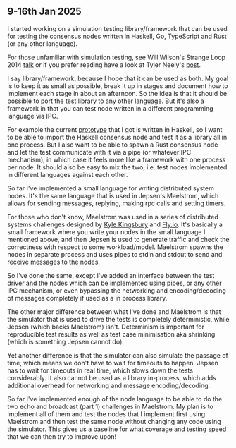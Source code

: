## 9-16th Jan 2025

I started working on a simulation testing library/framework that can be used
for testing the consensus nodes written in Haskell, Go, TypeScript and Rust (or
any other language).

For those unfamiliar with simulation testing, see Will Wilson's Strange Loop
2014 [talk](https://www.youtube.com/watch?v=4fFDFbi3toc) or if you prefer
reading have a look at Tyler Neely's [post](https://sled.rs/simulation.html).

I say library/framework, because I hope that it can be used as both. My goal is
to keep it as small as possible, break it up in stages and document how to
implement each stage in about an afternoon. So the idea is that it should be
possible to port the test library to any other language. But it's also a
framework in that you can test node written in a different programming language
via IPC. 

For example the current
[prototype](https://github.com/pragma-org/simulation-testing/moskstraumen/)
that I got is written in Haskell, so I want to be able to import the Haskell
consensus node and test it as a library all in one process. But I also want to
be able to spawn a Rust consensus node and let the test communicate with it via
a pipe (or whatever IPC mechanism), in which case it feels more like a
framework with one process per node. It should also be easy to mix the two,
i.e. test nodes implemented in different languages against each other.

So far I've implemented a small language for writing distributed system nodes.
It's the same language that is used in Jepsen's Maelstrom, which allows for
sending messages, replying, making rpc calls and setting timers.

For those who don't know, Maelstrom was used in a series of distributed systems
challenges designed by [Kyle Kingsbury](https://github.com/jepsen-io/maelstrom)
and [Fly.io](https://fly.io/dist-sys/). It's basically a small framework where
you write your nodes in the small language I mentioned above, and then Jepsen
is used to generate traffic and check the correctness with respect to some
workload/model. Maelstrom spawns the nodes in separate process and uses pipes
to stdin and stdout to send and receive messages to the nodes.

So I've done the same, except I've added an interface between the test driver
and the nodes which can be implemented using pipes, or any other IPC mechanism,
or even bypassing the networking and encoding/decoding of messages completely
if used as a in process library.

The other major difference between what I've done and Maelstrom is that the
simulator that is used to drive the tests is completely deterministic, while
Jepsen (which backs Maelstrom) isn't. Determinism is important for reproducible
test results as well as test case minimisation aka shrinking (which is
something Jepsen cannot do).

Yet another difference is that the simulator can also simulate the passage of
time, which means we don't have to wait for timeouts to happen. Jepsen has to
wait for timeouts in real time, which slows down the tests considerably. It
also cannot be used as a library in-process, which adds additional overhead for
networking and message encoding/decoding.

So far I've implemented enough of the node language to be able to do the two
echo and broadcast (part 1) challenges in Maelstrom. My plan is to implement
all of them and test the nodes that I implement first using Maelstrom and then
test the same node without changing any code using the simulator. This gives us
a baseline for what coverage and testing speed that we can then try to improve
upon!


